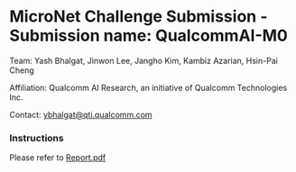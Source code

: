 # MicroNet Challenge Submission - Submission name: QualcommAI-M0
Team: Yash Bhalgat, Jinwon Lee, Jangho Kim, Kambiz Azarian, Hsin-Pai Cheng

Affiliation: Qualcomm AI Research, an initiative of Qualcomm Technologies Inc.

Contact: ybhalgat@qti.qualcomm.com

### Instructions
Please refer to [Report.pdf](Report.pdf)
